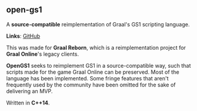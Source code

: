## open-gs1

A **source-compatible** reimplementation of Graal's GS1 scripting language.

**Links**: [GitHub](https://github.com/veryjos/OpenGS1)

This was made for **Graal Reborn**, which is a reimplementation project for **Graal Online**'s legacy clients.

**OpenGS1** seeks to reimplement GS1 in a source-compatible way, such that scripts made for the game Graal Online can be preserved. Most of the language has been implemented. Some fringe features that aren't frequently used by the community have been omitted for the sake of delivering an MVP.

Written in **C++14**.
